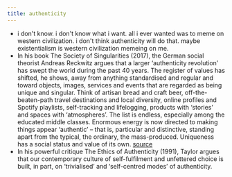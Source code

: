 ```yaml
---
title: authenticity
---
```


- i don't know. i don't know what i want.
  all i ever wanted was to meme on western civilization.
  i don't think authenticity will do that. maybe existentialism is western civilization memeing on me.
- In his book The Society of Singularities (2017), the German social theorist Andreas Reckwitz argues that a larger ‘authenticity revolution’ has swept the world during the past 40 years. The register of values has shifted, he shows, away from anything standardised and regular and toward objects, images, services and events that are regarded as being unique and singular. Think of artisan bread and craft beer, off-the-beaten-path travel destinations and local diversity, online profiles and Spotify playlists, self-tracking and lifelogging, products with ‘stories’ and spaces with ‘atmospheres’. The list is endless, especially among the educated middle classes. Enormous energy is now directed to making things appear ‘authentic’ – that is, particular and distinctive, standing apart from the typical, the ordinary, the mass-produced. Uniqueness has a social status and value of its own.
  [source](https://psyche.co/ideas/when-your-authenticity-is-an-act-somethings-gone-wrong)
- In his powerful critique The Ethics of Authenticity (1991), Taylor argues that our contemporary culture of self-fulfilment and unfettered choice is built, in part, on ‘trivialised’ and ‘self-centred modes’ of authenticity.